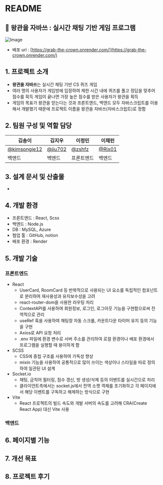 # README

## 👑 왕관을 자바쓰 : 실시간 채팅 기반 게임 프로그램
![Image](https://github.com/user-attachments/assets/d450ee3a-ec63-4bfb-8cba-756635c9e5ee)
- 배포 url : [https://grab-the-crown.onrender.com/](https://grab-the-crown.onrender.com/)

## 1. 프로젝트 소개

- **왕관을 자바쓰**는 실시간 채팅 기반 CS 퀴즈 게임
- 여러 명의 사용자가 게임방에 입장하여 제한 시간 내에 퀴즈를 풀고 정답을 맞추어 점수를 흭득
게임이 끝나면 가장 높은 점수를 받은 사용자가 왕관을 획득
- 게임의 목표가 왕관을 얻는다는 것과 프론트엔드, 백엔드 모두 자바스크립트를 이용해서 개발했기 때문에 프로젝트 이름을 왕관을 자바쓰(자바스크립트)로 정함

## 2. 팀원 구성 및 역할 담당

| 김송이 | 김지우 | 이정민 | 이채린 |
| --- | --- | --- | --- |
| [@kimsongie12](https://github.com/kimsongie12) | [@jiu702](https://github.com/jiu702) | [@zshfz](https://github.com/zshfz) | [@Rix01](https://github.com/Rix01) |
| 백엔드 | 백엔드 | 프론트엔드 | 백엔드 |

## 3. 설계 문서 및 산출물
- 
## 4. 개발 환경

- 프론트엔드 : React, Scss
- 백엔드 : Node.js
- DB : MySQL, Azure
- 협업 툴 : GitHub, notion
- 배포 환경 : Render

## 5. 개발 기술

### 프론트엔드

- React
    - UserCard, RoomCard 등 반복적으로 사용되는 UI 요소를 독립적인 컴포넌트로 분리하여 재사용성과 유지보수성을 고려
    - react-router-dom을 사용한 라우팅 처리
    - ContextAPI를 사용하여 회원정보, 로그인, 로그아웃 기능을 구현함으로써 전역적으로 관리
    - useRef 훅을 사용하여 채팅창 자동 스크롤, 카운트다운 타이머 유지 등의 기능을 구현
    - Axios로 API 요청 처리
    - .env 파일에 환경 변수로 서버 주소를 관리하여 로컬 환경이나 배포 환경에서 프로그램을 실행할 때 용이하게 함
- SCSS
    - CSS에 중첩 구조를 사용하여 가독성 향상
    - mixin 기능을 사용하여 공통적으로 많이 쓰이는 색상이나 스타일을 따로 정의하여 일관된 UI 설계
- Socket.io
    - 채팅, 금칙어 필터링, 점수 갱신, 방 생성/삭제 등의 이벤트를 실시간으로 처리
    - 클라이언트측에서는 socket.js에서 전역 소켓 객체를 초기화하고 각 페이지에서 해당 이벤트를 구독하고 해제하는 방식으로 구현
- Vite
    - React 프로젝트의 빌드 속도와 개발 서버의 속도를 고려해 CRA(Create React App) 대신 Vite 사용

### 백엔드
## 6. 페이지별 기능
## 7. 개선 목표
## 8. 프로젝트 후기
